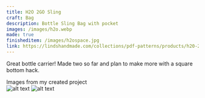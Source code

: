 ```yaml
---
title: H2O 2GO Sling
craft: Bag
description: Bottle Sling Bag with pocket
images: /images/h2o.webp
made: true
finisheditem: /images/h2ospace.jpg
link: https://lindshandmade.com/collections/pdf-patterns/products/h20-2go-sling-pdf-sewing-pattern-includes-svgs
---
```


Great bottle carrier! Made two so far and plan to make more with a square bottom hack.

Images from my created project   
![alt text](/images/h2ospace.jpg)
![alt text](/images/h2ospaceopen.jpg)